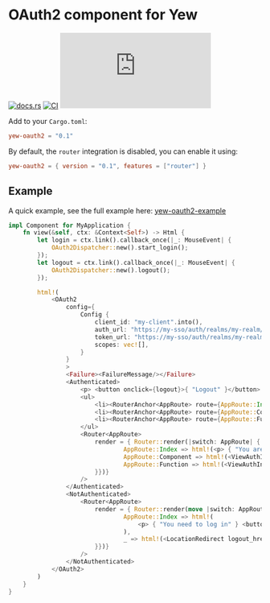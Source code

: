 # OAuth2 component for Yew

[![docs.rs](https://docs.rs/yew-oauth2/badge.svg)](https://docs.rs/drogue-client)
[![CI](https://github.com/ctron/yew-oauth2/workflows/CI/badge.svg)](https://github.com/ctron/yew-oauth2/actions?query=workflow%3A%22CI%22)
[![Matrix](https://img.shields.io/matrix/drogue-iot:matrix.org)](https://matrix.to/#/#drogue-iot:matrix.org)

Add to your `Cargo.toml`:

```toml
yew-oauth2 = "0.1"
```

By default, the `router` integration is disabled, you can enable it using:

```toml
yew-oauth2 = { version = "0.1", features = ["router"] }
```

## Example

A quick example, see the full example here: [yew-oauth2-example](yew-oauth2-example/)

```rust
impl Component for MyApplication {
    fn view(&self, ctx: &Context<Self>) -> Html {
        let login = ctx.link().callback_once(|_: MouseEvent| {
            OAuth2Dispatcher::new().start_login();
        });
        let logout = ctx.link().callback_once(|_: MouseEvent| {
            OAuth2Dispatcher::new().logout();
        });

        html!(
            <OAuth2
                config={
                    Config {
                        client_id: "my-client".into(),
                        auth_url: "https://my-sso/auth/realms/my-realm/protocol/openid-connect/auth".into(),
                        token_url: "https://my-sso/auth/realms/my-realm/protocol/openid-connect/token".into(),
                        scopes: vec![],
                    }
                }
                >
                <Failure><FailureMessage/></Failure>
                <Authenticated>
                    <p> <button onclick={logout}>{ "Logout" }</button> </p>
                    <ul>
                        <li><RouterAnchor<AppRoute> route={AppRoute::Index}> { "Index" } </RouterAnchor<AppRoute>></li>
                        <li><RouterAnchor<AppRoute> route={AppRoute::Component}> { "Component" } </RouterAnchor<AppRoute>></li>
                        <li><RouterAnchor<AppRoute> route={AppRoute::Function}> { "Function" } </RouterAnchor<AppRoute>></li>
                    </ul>
                    <Router<AppRoute>
                        render = { Router::render(|switch: AppRoute| { match switch {
                                AppRoute::Index => html!(<p> { "You are logged in"} </p>),
                                AppRoute::Component => html!(<ViewAuthInfoComponent />),
                                AppRoute::Function => html!(<ViewAuthInfoFunctional />),
                        }})}
                    />
                </Authenticated>
                <NotAuthenticated>
                    <Router<AppRoute>
                        render = { Router::render(move |switch: AppRoute| { match switch {
                                AppRoute::Index => html!(
                                    <p> { "You need to log in" } <button onclick={login.clone()}>{ "Login" }</button> </p>
                                ),
                                _ => html!(<LocationRedirect logout_href="/" />),
                        }})}
                    />
                </NotAuthenticated>
            </OAuth2>
        )
    }
}
```